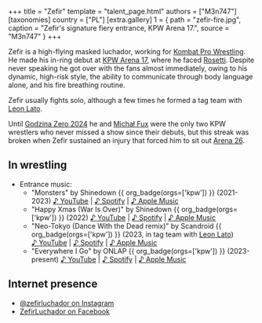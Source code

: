 +++
title = "Zefir"
template = "talent_page.html"
authors = ["M3n747"]
[taxonomies]
country = ["PL"]
[extra.gallery]
1 = { path = "zefir-fire.jpg", caption = "Zefir's signature fiery entrance, KPW Arena 17.", source = "M3n747" }
+++

Zefir is a high-flying masked luchador, working for [Kombat Pro Wrestling](@/o/kpw.md).
He made his in-ring debut at [KPW Arena 17](@/e/kpw/2021-08-21-kpw-arena-17-odrodzenie.md), where he faced [Rosetti](@/w/rosetti.md).
Despite never speaking he got over with the fans almost immediately, owing to his dynamic, high-risk style, the ability to communicate through body language alone, and his fire breathing routine.

Zefir usually fights solo, although a few times he formed a tag team with [Leon Lato](@/w/leon-lato.md).

Until [Godzina Zero 2024](@/e/kpw/2024-09-07-kpw-godzina-zero-2024.md) he and [Michał Fux](@/w/michal-fux.md) were the only two KPW wrestlers who never missed a show since their debuts, but this streak was broken when Zefir sustained an injury that forced him to sit out [Arena 26](@/e/kpw/2024-11-15-kpw-arena-26.md).

## In wrestling

* Entrance music:
  - "Monsters" by Shinedown {{ org_badge(orgs=['kpw']) }} (2021-2023)
 [♪&nbsp;YouTube](https://www.youtube.com/watch?v=EzsCb7ZwlQ0) | 
 [♪&nbsp;Spotify](https://open.spotify.com/track/1qAuIPMALdFtGv2Ymjy5l0) | 
 [♪&nbsp;Apple Music](https://music.apple.com/pl/album/monsters/1352572887?i=1352572895)
  - "Happy Xmas (War Is Over)" by Shinedown {{ org_badge(orgs=['kpw']) }} (2022)
 [♪&nbsp;YouTube](https://www.youtube.com/watch?v=lhAxVhrMt_U) | 
 [♪&nbsp;Spotify](https://open.spotify.com/track/4RT2cdLuHfobI0JdqW7V1W) | 
 [♪&nbsp;Apple Music](https://music.apple.com/us/album/happy-x-mas-war-is-over/206345554?i=206345556)
  - "Neo-Tokyo (Dance With the Dead remix)" by Scandroid {{ org_badge(orgs=['kpw']) }} (2023, in tag team with [Leon Lato](@/w/leon-lato.md))
 [♪&nbsp;YouTube](https://www.youtube.com/watch?v=a1jMUiSR4Gg) | 
 [♪&nbsp;Spotify](https://open.spotify.com/track/44K1GCbNLf1NHlCaLaYONk) | 
 [♪&nbsp;Apple Music](https://music.apple.com/pl/album/neo-tokyo-dance-with-the-dead-remix/1523997493?i=1523997494)
  - "Everywhere I Go" by ONLAP {{ org_badge(orgs=['kpw']) }} (2023-present)
 [♪&nbsp;YouTube](https://www.youtube.com/watch?v=4R8EDBkjcZQ) | 
 [♪&nbsp;Spotify](https://open.spotify.com/track/3yjOB5krqe1CDyUksMCsUR) | 
 [♪&nbsp;Apple Music](https://music.apple.com/us/album/everywhere-i-go/1690724986?i=1690725170)

## Internet presence

* [@zefirluchador on Instagram](https://www.instagram.com/zefirluchador/)
* [ZefirLuchador on Facebook](https://www.facebook.com/zefirluchador/)

